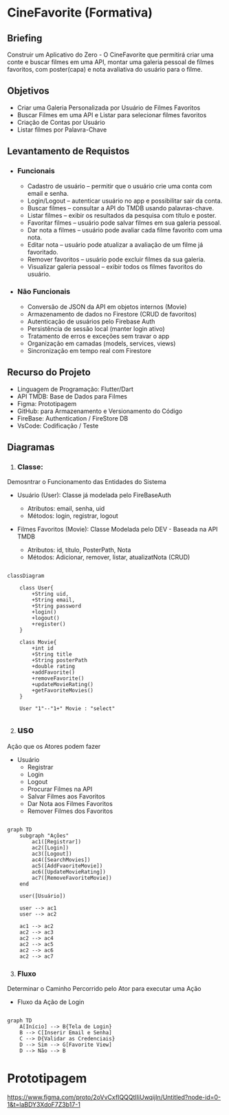 # CineFavorite (Formativa)

## Briefing
Construir um Aplicativo do Zero - O CineFavorite que permitirá criar uma conte e buscar filmes em uma API, montar uma galeria pessoal de filmes favoritos, com poster(capa) e nota avaliativa do usuário para o filme.

## Objetivos
- Criar uma Galeria Personalizada por Usuário de Filmes Favoritos
- Buscar Filmes em uma API e Listar para selecionar filmes favoritos
- Criação de Contas por Usuário
- Listar filmes por Palavra-Chave

## Levantamento de Requistos
- ### Funcionais
    - Cadastro de usuário – permitir que o usuário crie uma conta com email e senha.
    - Login/Logout – autenticar usuário no app e possibilitar sair da conta.
    - Buscar filmes – consultar a API do TMDB usando palavras-chave.
    - Listar filmes – exibir os resultados da pesquisa com título e poster.
    - Favoritar filmes – usuário pode salvar filmes em sua galeria pessoal.
    - Dar nota a filmes – usuário pode avaliar cada filme favorito com uma nota.
    - Editar nota – usuário pode atualizar a avaliação de um filme já favoritado.
    - Remover favoritos – usuário pode excluir filmes da sua galeria.
    - Visualizar galeria pessoal – exibir todos os filmes favoritos do usuário.

- ### Não Funcionais
    - Conversão de JSON da API em objetos internos (Movie)
    - Armazenamento de dados no Firestore (CRUD de favoritos)
    - Autenticação de usuários pelo Firebase Auth
    - Persistência de sessão local (manter login ativo)
    - Tratamento de erros e exceções sem travar o app
    - Organização em camadas (models, services, views)
    - Sincronização em tempo real com Firestore

## Recurso do Projeto
- Linguagem de Programação: Flutter/Dart
- API TMDB: Base de Dados para Filmes
- Figma: Prototipagem
- GitHub: para Armazenamento e Versionamento do Código
- FireBase: Authentication / FireStore DB
- VsCode: Codificação / Teste

## Diagramas
1. ### Classe: 
Demosntrar o Funcionamento das Entidades do Sistema
- Usuário (User): Classe já modelada pelo FireBaseAuth
    - Atributos: email, senha, uid
    - Métodos: login, registrar, logout

- Filmes Favoritos (Movie): Classe Modelada pelo DEV - Baseada na API TMDB
    - Atributos: id, título, PosterPath, Nota
    - Métodos: Adicionar, remover, listar, atualizatNota (CRUD)

```mermaid

classDiagram

    class User{
        +String uid,
        +String email,
        +String password
        +login()
        +logout()
        +register()
    }

    class Movie{
        +int id
        +String title
        +String posterPath
        +double rating
        +addFavorite()
        +removeFavorite()
        +updateMovieRating()
        +getFavoriteMovies()
    }

    User "1"--"1+" Movie : "select"

```


2. ## uso
Ação que os Atores podem fazer 
- Usuário
    - Registrar 
    - Login 
    - Logout 
    - Procurar Filmes na API
    - Salvar Filmes aos Favoritos 
    - Dar Nota aos Filmes Favoritos
    - Remover Filmes dos Favoritos 

```mermaid

graph TD
    subgraph "Ações"
        ac1([Registrar])
        ac2([Login])
        ac3([Logout])
        ac4([SearchMovies])
        ac5([AddFvaoriteMovie])
        ac6([UpdateMovieRating])
        ac7([RemoveFavoriteMovie])
    end

    user([Usuário])

    user --> ac1
    user --> ac2

    ac1 --> ac2
    ac2 --> ac3
    ac2 --> ac4
    ac2 --> ac5
    ac2 --> ac6
    ac2 --> ac7

```

3. ### Fluxo
Determinar o Caminho Percorrido pelo Ator para executar uma Ação

- Fluxo da Ação de Login

```mermaid

graph TD
    A[Início] --> B{Tela de Login}
    B --> C[Inserir Email e Senha]
    C --> D{Validar as Credenciais}
    D --> Sim --> G[Favorite View]
    D --> Não --> B

```
# Prototipagem
https://www.figma.com/proto/2oVvCxfIQQQtIIiUwqijln/Untitled?node-id=0-1&t=laBDY3XdoF7Z3b17-1